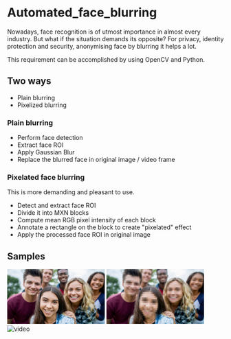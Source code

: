 # Automated_face_blurring

Nowadays, face recognition is of utmost importance in almost every industry. But what if the situation demands its opposite? For privacy, identity protection and security, anonymising face by blurring it helps a lot.


This requirement can be accomplished by using OpenCV and Python.

## Two ways

- Plain blurring
- Pixelized blurring

### Plain blurring

- Perform face detection
- Extract face ROI
- Apply Gaussian Blur
- Replace the blurred face in original image / video frame

### Pixelated face blurring

This is more demanding and pleasant to use.
- Detect and extract face ROI
- Divide it into MXN blocks
- Compute mean RGB pixel intensity of each block
- Annotate a rectangle on the block to create "pixelated" effect
- Apply the processed face ROI in original image

## Samples

<div style="float:left">
<div style="float:left"><img width="45%" src="https://github.com/Sudarshana2000/Automated_face_blurring/blob/master/images/input1.jpg" />
<img width="45%" src="https://github.com/Sudarshana2000/Automated_face_blurring/blob/master/images/output1.jpg" />
</div>
<br /><br />


![video](videos/output3.1.gif)